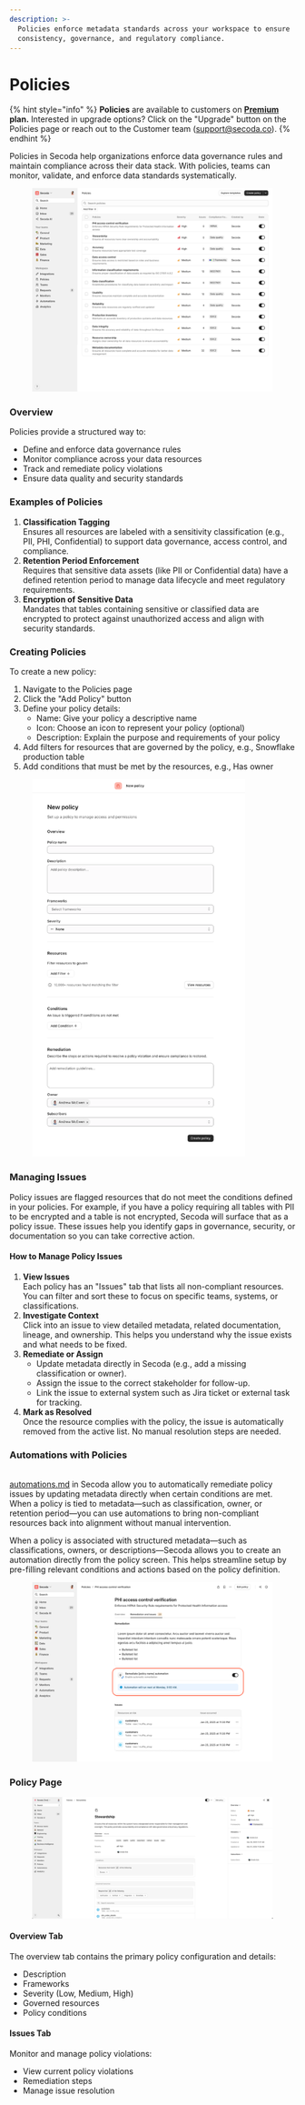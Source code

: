 ```yaml
---
description: >-
  Policies enforce metadata standards across your workspace to ensure
  consistency, governance, and regulatory compliance.
---
```


# Policies

{% hint style="info" %}
**Policies** are available to customers on [**Premium**](https://www.secoda.co/pricing) **plan.** Interested in upgrade options? Click on the "Upgrade" button on the Policies page or reach out to the Customer team (support@secoda.co).
{% endhint %}

Policies in Secoda help organizations enforce data governance rules and maintain compliance across their data stack. With policies, teams can monitor, validate, and enforce data standards systematically.

<figure><img src="../.gitbook/assets/policies.png" alt="" width="563"><figcaption></figcaption></figure>

### Overview

Policies provide a structured way to:

* Define and enforce data governance rules
* Monitor compliance across your data resources
* Track and remediate policy violations
* Ensure data quality and security standards

### Examples of Policies

1. **Classification Tagging**\
   Ensures all resources are labeled with a sensitivity classification (e.g., PII, PHI, Confidential) to support data governance, access control, and compliance.
2. **Retention Period Enforcement**\
   Requires that sensitive data assets (like PII or Confidential data) have a defined retention period to manage data lifecycle and meet regulatory requirements.
3. **Encryption of Sensitive Data**\
   Mandates that tables containing sensitive or classified data are encrypted to protect against unauthorized access and align with security standards.

### Creating Policies

To create a new policy:

1. Navigate to the Policies page
2. Click the "Add Policy" button
3. Define your policy details:
   * Name: Give your policy a descriptive name
   * Icon: Choose an icon to represent your policy (optional)
   * Description: Explain the purpose and requirements of your policy
4. Add filters for resources that are governed by the policy, e.g., Snowflake production table
5. Add conditions that must be met by the resources, e.g., Has owner

<figure><img src="../.gitbook/assets/image (97).png" alt="" width="375"><figcaption></figcaption></figure>

### Managing Issues

Policy issues are flagged resources that do not meet the conditions defined in your policies. For example, if you have a policy requiring all tables with PII to be encrypted and a table is not encrypted, Secoda will surface that as a policy issue. These issues help you identify gaps in governance, security, or documentation so you can take corrective action.

#### How to Manage Policy Issues

1. **View Issues**\
   Each policy has an "Issues" tab that lists all non-compliant resources. You can filter and sort these to focus on specific teams, systems, or classifications.
2. **Investigate Context**\
   Click into an issue to view detailed metadata, related documentation, lineage, and ownership. This helps you understand why the issue exists and what needs to be fixed.
3. **Remediate or Assign**
   * Update metadata directly in Secoda (e.g., add a missing classification or owner).
   * Assign the issue to the correct stakeholder for follow-up.
   * Link the issue to external system such as Jira ticket or external task for tracking.
4. **Mark as Resolved**\
   Once the resource complies with the policy, the issue is automatically removed from the active list. No manual resolution steps are needed.

### Automations with Policies

\
[automations.md](automations.md "mention") in Secoda allow you to automatically remediate policy issues by updating metadata directly when certain conditions are met. When a policy is tied to metadata—such as classification, owner, or retention period—you can use automations to bring non-compliant resources back into alignment without manual intervention.

When a policy is associated with structured metadata—such as classifications, owners, or descriptions—Secoda allows you to create an automation directly from the policy screen. This helps streamline setup by pre-filling relevant conditions and actions based on the policy definition.

<figure><img src="../.gitbook/assets/Automation created.png" alt=""><figcaption></figcaption></figure>



### Policy Page

<figure><img src="../.gitbook/assets/image (99).png" alt=""><figcaption></figcaption></figure>

#### Overview Tab

The overview tab contains the primary policy configuration and details:

* Description
* Frameworks
* Severity (Low, Medium, High)
* Governed resources
* Policy conditions

#### Issues Tab

Monitor and manage policy violations:

* View current policy violations
* Remediation steps
* Manage issue resolution


